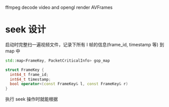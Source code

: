 ffmpeg decode video and opengl render AVFrames

# seek 设计

启动时完整扫一遍视频文件，记录下所有 I 帧的信息(frame_id, timestamp 等) 到 map 中

```cpp
std::map<FrameKey, PacketCriticalInfo> gop_map

struct FrameKey {
  int64_t frame_id;
  int64_t timestamp;
  bool operator<(const FrameKey& l, const FrameKey& r)
}
```

执行 seek 操作时就能根据